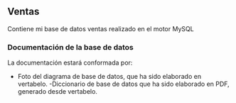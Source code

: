 ## Ventas
Contiene mi base de datos ventas realizado en el motor MySQL

### Documentación de la base de datos
La documentación estará conformada por:
- Foto del diagrama de base de datos, que ha sido elaborado en vertabelo.
-Diccionario de base de datos que ha sido elaborado en PDF, generado desde vertabelo.
